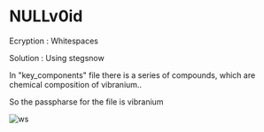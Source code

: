 # NULLv0id

Ecryption : Whitespaces

Solution : Using stegsnow

In "key_components" file there is a series of compounds, which are chemical composition of vibranium..

So the passpharse for the file is vibranium 

![ws](https://user-images.githubusercontent.com/82039185/114257530-29eb2d80-99de-11eb-93c5-569914573392.jpg)

